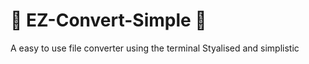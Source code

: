 # :floppy_disk: EZ-Convert-Simple :floppy_disk:
A easy to use file converter using the terminal
Styalised and simplistic

